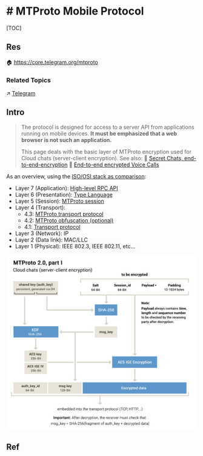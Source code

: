 # ﻿# ﻿MTProto Mobile Protocol

[TOC]



## Res
🏠 https://core.telegram.org/mtproto


### Related Topics
↗ [Telegram](../../../../../../Software%20Engineering/🏇%20Galleries%20&%20Awesome%20SE/🤡%20ALL%20IN%20ONE/Telegram/Telegram.md)



## Intro
> The protocol is designed for access to a server API from applications running on mobile devices. **It must be emphasized that a web browser is not such an application.**
> 
> This page deals with the basic layer of MTProto encryption used for Cloud chats (server-client encryption). See also:
> 🔗 [Secret Chats, end-to-end-encryption](https://core.telegram.org/api/end-to-end)
> 🔗 [End-to-end encrypted Voice Calls](https://core.telegram.org/api/end-to-end/voice-calls)

As an overview, using the [ISO/OSI stack as comparison](https://en.wikipedia.org/wiki/OSI_model#Layer_architecture): 
- Layer 7 (Application): [High-level RPC API](https://core.telegram.org/mtproto#high-level-component-rpc-query-languageapi)
- Layer 6 (Presentation): [Type Language](https://core.telegram.org/mtproto/TL)
- Layer 5 (Session): [MTProto session](https://core.telegram.org/mtproto/description#session)
- Layer 4 (Transport):
    - 4.3: [MTProto transport protocol](https://core.telegram.org/mtproto#mtproto-transport)
    - 4.2: [MTProto obfuscation (optional)](https://core.telegram.org/mtproto/mtproto-transports#transport-obfuscation)
    - 4.1: [Transport protocol](https://core.telegram.org/mtproto#transport)
- Layer 3 (Network): IP
- Layer 2 (Data link): MAC/LLC
- Layer 1 (Physical): IEEE 802.3, IEEE 802.11, etc...

![](../../../../../../../Assets/Pics/Screenshot%202023-09-08%20at%204.08.39%20PM.png)



## Ref
[Mobile Protocol: Detailed Description]: https://core.telegram.org/mtproto/description

[Creating an Authorization Key]: https://core.telegram.org/mtproto/auth_key

[Creating an Authorization Key: Example]: https://core.telegram.org/mtproto/samples-auth_key

[Mobile Protocol: Service Messages]: https://core.telegram.org/mtproto/service_messages

[Mobile Protocol: Service Messages about Messages]: https://core.telegram.org/mtproto/service_messages_about_messages

[Binary Data Serialization]: https://core.telegram.org/mtproto/serialize

[TL Language]: https://core.telegram.org/mtproto/TL

[MTProto TL-schema]: https://core.telegram.org/schema/mtproto

[End-to-end encryption, Secret Chats]: https://core.telegram.org/api/end-to-end

[End-to-end TL-schema]: https://core.telegram.org/schema/end-to-end

[Security Guidelines for Client Software Developers]: https://core.telegram.org/mtproto/security_guidelines

